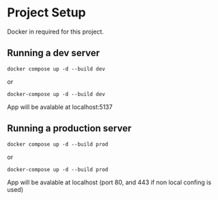 # Project Setup

Docker in required for this project.

## Running a dev server

```
docker compose up -d --build dev
```
or
```
docker-compose up -d --build dev
```
App will be avalable at localhost:5137

## Running a production server

```
docker compose up -d --build prod
```
or
```
docker-compose up -d --build prod
```
App will be avalable at localhost (port 80, and 443 if non local confing is used)

